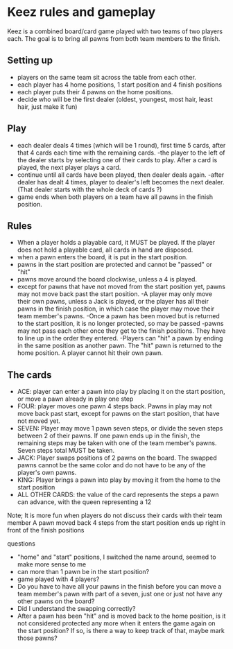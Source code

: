 # Keez rules and gameplay

Keez is a combined board/card game played with two teams of two players each.
The goal is to bring all pawns from both team members to the finish.

## Setting up

-   players on the same team sit across the table from each other.
-   each player has 4 home positions, 1 start position and 4 finish positions
-   each player puts their 4 pawns on the home positions.
-   decide who will be the first dealer (oldest, youngest, most hair, least hair, just make it fun)

## Play

-   each dealer deals 4 times (which will be 1 round), first time 5 cards, after that 4 cards each time with the remaining cards.
    -the player to the left of the dealer starts by selecting one of their cards to play. After a card is played, the next player plays a card.
-   continue until all cards have been played, then dealer deals again.
    -after dealer has dealt 4 times, player to dealer's left becomes the next dealer.
    (That dealer starts with the whole deck of cards ?)
-   game ends when both players on a team have all pawns in the finish position.

## Rules

-   When a player holds a playable card, it MUST be played. If the player does not hold a playable card, all cards in hand are disposed.
-   when a pawn enters the board, it is put in the start position.
-   pawns in the start position are protected and cannot be "passed" or "hit"
-   pawns move around the board clockwise, unless a 4 is played.
-   except for pawns that have not moved from the start position yet, pawns may not move back past the start position.
    -A player may only move their own pawns, unless a Jack is played, or the player has all their pawns in the finish position, in which case the player may move their team member's pawns.
    -Once a pawn has been moved but is returned to the start position, it is no longer protected, so may be passed
    -pawns may not pass each other once they get to the finish positions. They have to line up in the order they entered.
    -Players can "hit" a pawn by ending in the same position as another pawn. The "hit" pawn is returned to the home position. A player cannot hit their own pawn.

## The cards

-   ACE: player can enter a pawn into play by placing it on the start position, or move a pawn already in play one step
-   FOUR: player moves one pawn 4 steps back. Pawns in play may not move back past start, except for pawns on the start position, that have not moved yet.
-   SEVEN: Player may move 1 pawn seven steps, or divide the seven steps between 2 of their pawns. If one pawn ends up in the finish, the remaining steps may be taken with one of the team member's pawns. Seven steps total MUST be taken.
-   JACK: Player swaps positions of 2 pawns on the board. The swapped pawns cannot be the same color and do not have to be any of the player's own pawns.
-   KING: Player brings a pawn into play by moving it from the home to the start position
-   ALL OTHER CARDS: the value of the card represents the steps a pawn can advance, with the queen representing a 12

Note;
It is more fun when players do not discuss their cards with their team member
A pawn moved back 4 steps from the start position ends up right in front of the finish positions

questions

-   "home" and "start" positions, I switched the name around, seemed to make more sense to me
-   can more than 1 pawn be in the start position?
-   game played with 4 players?
-   Do you have to have all your pawns in the finish before you can move a team member's pawn with part of a seven, just one or just not have any other pawns on the board?
-   Did I understand the swapping correctly?
-   After a pawn has been "hit" and is moved back to the home position, is it not considered protected any more when it enters the game again on the start position? If so, is there a way to keep track of that, maybe mark those pawns?
